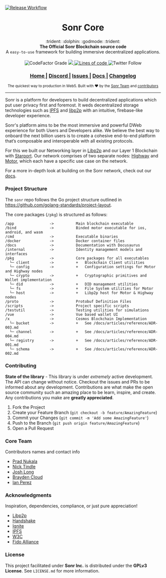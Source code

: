[![Release Workflow](https://github.com/sonr-io/sonr/actions/workflows/release.yml/badge.svg?branch=dev)](https://github.com/sonr-io/sonr/actions/workflows/release.yml)
<h1 align="center">Sonr Core</h1>

<div align="center">
  :trident: :dolphin: :godmode: :trident:
</div>
<div align="center">
  <strong>The Official Sonr Blockchain source code</strong>
</div>
<div align="center">
  A <code>easy-to-use</code> framework for building immersive decentralized applications.
</div>

<br />

<div align="center">
  <!-- Stability -->
    <img alt="CodeFactor Grade" src="https://img.shields.io/codefactor/grade/github/sonr-io/sonr/master?style=for-the-badge">
  <!-- NPM version -->
  <a href="https://godoc.org/github.com/sonr-io/sonr">
  <img src="http://img.shields.io/badge/godoc-reference-5272B4.svg?style=for-the-badge" />
  </a>
  <!-- Test Coverage -->
  <a href="https://codecov.io/github/choojs/choo">
<img alt="Lines of code" src="https://img.shields.io/tokei/lines/github/sonr-io/sonr?label=TLOC&style=for-the-badge">
  </a>
  <!-- Downloads -->
<img alt="Twitter Follow" src="https://img.shields.io/twitter/follow/sonr_io?color=%2300ACEE&label=🐦 sonr_io&style=for-the-badge">
</div>

<div align="center">
  <h3>
    <a href="https://sonr.io">
      Home
    </a>
    <span> | </span>
    <a href="https://discord.gg/6Z3RmWs257">
      Discord
    </a>
    <span> | </span>
    <a href="https://github.com/sonr-io/sonr/issues">
      Issues
    </a>
    <span> | </span>
      <!-- <span> | </span> -->
    <a href="https://docs.sonr.io">
      Docs
    </a>
     <span> | </span>
      <!-- <span> | </span> -->
    <a href="./CHANGELOG.md">
      Changelog
    </a>
  </h3>
</div>

<div align="center">
  <sub>The quickest way to production in Web5. Built with ❤︎ by the
  <a href="mailto:team@sonr.io">Sonr Team</a> and
  <a href="https://github.com/sonr-io/sonr/graphs/contributors">
    contributors
  </a>
</div>

---

Sonr is a platform for developers to build decentralized applications which put user privacy first and foremost. It weds decentralized storage technologies such as [IPFS](https://ipfs.io) and [libp2p](https://libp2p.io) with an intuitive, firebase-like developer experience.

Sonr's platform aims to be the most immersive and powerful DWeb experience for both Users and Developers alike. We believe the best way to onboard the next billion users is to create a cohesive end-to-end platform that’s composable and interoperable with all existing protocols.

For this we built our Networking layer in [Libp2p](“https://libp2p.io”) and our Layer 1 Blockchain with [Starport](“https://starport.com”). Our network comprises of two separate nodes: [Highway](“https://github.com/sonr-io/sonr/tree/dev/pkg”) and [Motor](“https://github.com/sonr-io/sonr/tree/dev/motor), which each have a specific use case on the network.

For a more in-depth look at building on the Sonr network, check out our [docs](https://docs.sonr.io).

### Project Structure

The `sonr` repo follows the Go project structure outlined in https://github.com/golang-standards/project-layout.

The core packages (`/pkg`) is structured as follows:

```text
/app                ->          Main blockchain executable
/bind               ->          Binded motor executable for ios, android, and wasm
/cmd                ->          Executable binaries
/docker             ->          Docker container files
/docs               ->          Documentation with Docusaurus
/internal           ->          Identity management models and interfaces
/pkg                ->          Core packages for all executables
  └─ client         ->          +   Blockchain Client utilities
  └─ config         ->          +   Configuration settings for Motor and Highway nodes
  └─ crypto         ->          +   Cryptographic primitives and Wallet implementation
  └─ did            ->          +   DID management utilities
  └─ fs             ->          +   File System utilities for Motor
  └─ host           ->          +   Libp2p host for Motor & Highway nodes
/proto              ->          Protobuf Definition Files
/scripts            ->          Project specific scripts
/testutil           ->          Testing utilities for simulations
/vue                ->          Vue based wallet UI
/x                  ->          Cosmos Blockchain Implementation
  └─ bucket         ->          +   See /docs/articles/reference/ADR-003.md
  └─ channel        ->          +   See /docs/articles/reference/ADR-004.md
  └─ registry       ->          +   See /docs/articles/reference/ADR-001.md
  └─ schema         ->          +   See /docs/articles/reference/ADR-002.md
```

### Contributing
**State of the library** - This library is under *extremely* active development. The API can change without notice. Checkout the issues and PRs to be informed about any development.
Contributions are what make the open source community such an amazing place to be learn, inspire, and create. Any contributions you make are **greatly appreciated**.

1. Fork the Project
2. Create your Feature Branch (`git checkout -b feature/AmazingFeature`)
3. Commit your Changes (`git commit -m 'Add some AmazingFeature'`)
4. Push to the Branch (`git push origin feature/AmazingFeature`)
5. Open a Pull Request

### Core Team

Contributors names and contact info

- [Prad Nukala](https://github.com/prnk28)
- [Nick Tindle](https://github.com/ntindle)
- [Josh Long](https://github.com/joshLong145)
- [Brayden Cloud](https://github.com/mcjcloud)
- [Ian Perez](https://github.com/brokecollegekidwithaclothingobsession)

### Acknowledgments

Inspiration, dependencies, compliance, or just pure appreciation!

- [Libp2p](https://libp2p.io/)
- [Handshake](https://handshake.org/)
- [Ignite](https://ignite.com/)
- [IPFS](https://ipfs.io/)
- [W3C](https://www.w3.org/)
- [Fido Alliance](https://fidoalliance.org/)


### License

This project facilitated under **Sonr Inc.** is distributed under the **GPLv3 License**. See `LICENSE.md` for more information.
